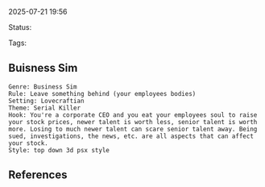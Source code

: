 2025-07-21 19:56

Status:

Tags:

## Buisness Sim
	Genre: Business Sim
	Rule: Leave something behind (your employees bodies)
	Setting: Lovecraftian
	Theme: Serial Killer
	Hook: You're a corporate CEO and you eat your employees soul to raise your stock prices, newer talent is worth less, senior talent is worth more. Losing to much newer talent can scare senior talent away. Being sued, investigations, the news, etc. are all aspects that can affect your stock. 
	Style: top down 3d psx style


## References
